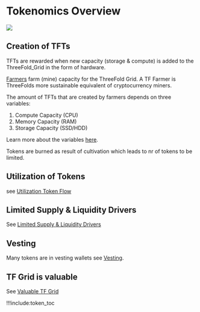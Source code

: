# Tokenomics Overview

<!-- ![](img/inclusive_.png) -->

![](img/tf3_tokenomics.jpg)

## Creation of TFTs

TFTs are rewarded when new capacity (storage & compute) is added to the ThreeFold_Grid in the form of hardware. 

[Farmers](farming_intro) farm (mine) capacity for the ThreeFold Grid. A TF Farmer is ThreeFolds more sustainable equivalent of cryptocurrency miners.

The amount of TFTs that are created by farmers depends on three variables:

1. Compute Capacity (CPU)
2. Memory Capacity (RAM)
3. Storage Capacity (SSD/HDD)

Learn more about the variables [here](farming_reward).

Tokens are burned as result of cultivation which leads to nr of tokens to be limited.

## Utilization of Tokens

see [Utilization Token Flow](cultivation_flow)

## Limited Supply & Liquidity Drivers

See [Limited Supply & Liquidity Drivers](tft_limited_supply)

## Vesting

Many tokens are in vesting wallets see [Vesting](vesting_overview).

## TF Grid is valuable

See [Valuable TF Grid](grid_valuation)

!!!include:token_toc